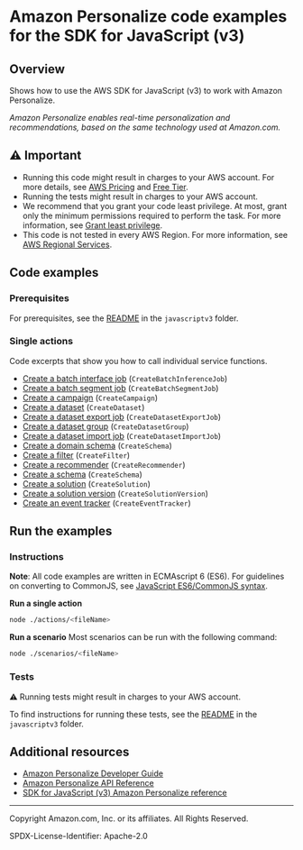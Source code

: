 # Amazon Personalize code examples for the SDK for JavaScript (v3)

## Overview

Shows how to use the AWS SDK for JavaScript (v3) to work with Amazon Personalize.

<!--custom.overview.start-->
<!--custom.overview.end-->

_Amazon Personalize enables real-time personalization and recommendations, based on the same technology used at Amazon.com._

## ⚠ Important

* Running this code might result in charges to your AWS account. For more details, see [AWS Pricing](https://aws.amazon.com/pricing/) and [Free Tier](https://aws.amazon.com/free/).
* Running the tests might result in charges to your AWS account.
* We recommend that you grant your code least privilege. At most, grant only the minimum permissions required to perform the task. For more information, see [Grant least privilege](https://docs.aws.amazon.com/IAM/latest/UserGuide/best-practices.html#grant-least-privilege).
* This code is not tested in every AWS Region. For more information, see [AWS Regional Services](https://aws.amazon.com/about-aws/global-infrastructure/regional-product-services).

<!--custom.important.start-->
<!--custom.important.end-->

## Code examples

### Prerequisites

For prerequisites, see the [README](../../README.md#Prerequisites) in the `javascriptv3` folder.


<!--custom.prerequisites.start-->
<!--custom.prerequisites.end-->

### Single actions

Code excerpts that show you how to call individual service functions.

- [Create a batch interface job](src/personalize_createBatchInferenceJob.js#L28) (`CreateBatchInferenceJob`)
- [Create a batch segment job](src/personalize_createBatchSegmentJob.js#L27) (`CreateBatchSegmentJob`)
- [Create a campaign](src/personalize_createCampaign.js#L22) (`CreateCampaign`)
- [Create a dataset](src/personalize_createDataset.js#L23) (`CreateDataset`)
- [Create a dataset export job](src/personalize_createDatasetExportJob.js#L24) (`CreateDatasetExportJob`)
- [Create a dataset group](src/personalize_createDatasetGroup.js#L21) (`CreateDatasetGroup`)
- [Create a dataset import job](src/personalize_createDatasetImportJob.js#L23) (`CreateDatasetImportJob`)
- [Create a domain schema](src/personalize_createDomainSchema.js#L22) (`CreateSchema`)
- [Create a filter](src/personalize_createFilter.js#L21) (`CreateFilter`)
- [Create a recommender](src/personalize_createRecommender.js#L22) (`CreateRecommender`)
- [Create a schema](src/personalize_createSchema.js#L21) (`CreateSchema`)
- [Create a solution](src/personalize_createSolution.js#L22) (`CreateSolution`)
- [Create a solution version](src/personalize_createSolutionVersion.js#L20) (`CreateSolutionVersion`)
- [Create an event tracker](src/personalize_createEventTracker.js#L21) (`CreateEventTracker`)


<!--custom.examples.start-->
<!--custom.examples.end-->

## Run the examples

### Instructions

**Note**: All code examples are written in ECMAscript 6 (ES6). For guidelines on converting to CommonJS, see
[JavaScript ES6/CommonJS syntax](https://docs.aws.amazon.com/sdk-for-javascript/v3/developer-guide/sdk-examples-javascript-syntax.html).

**Run a single action**

```bash
node ./actions/<fileName>
```

**Run a scenario**
Most scenarios can be run with the following command:
```bash
node ./scenarios/<fileName>
```

<!--custom.instructions.start-->
<!--custom.instructions.end-->



### Tests

⚠ Running tests might result in charges to your AWS account.


To find instructions for running these tests, see the [README](../../README.md#Tests)
in the `javascriptv3` folder.



<!--custom.tests.start-->
<!--custom.tests.end-->

## Additional resources

- [Amazon Personalize Developer Guide](https://docs.aws.amazon.com/personalize/latest/dg/what-is-personalize.html)
- [Amazon Personalize API Reference](https://docs.aws.amazon.com/personalize/latest/dg/API_Reference.html)
- [SDK for JavaScript (v3) Amazon Personalize reference](https://docs.aws.amazon.com/AWSJavaScriptSDK/v3/latest/client/personalize)

<!--custom.resources.start-->
<!--custom.resources.end-->

---

Copyright Amazon.com, Inc. or its affiliates. All Rights Reserved.

SPDX-License-Identifier: Apache-2.0